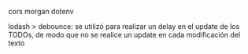 cors
morgan
dotenv



lodash > debounce: se utilizó para realizar un delay en el update de los TODOs, de modo que no se realice un update en cada modificación del texto